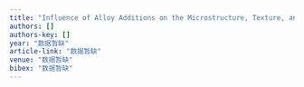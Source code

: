 ```yaml
---
title: "Influence of Alloy Additions on the Microstructure, Texture, and Hardness of Low-Pressure Cold-Sprayed Al-Cu Alloys"
authors: []
authors-key: []
year: "数据暂缺"
article-link: "数据暂缺"
venue: "数据暂缺"
bibex: "数据暂缺"
---
```

